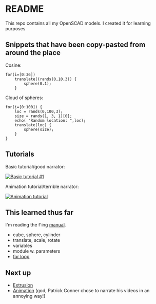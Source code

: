 # README

This repo contains all my OpenSCAD models. I created it for learning purposes

## Snippets that have been copy-pasted from around the place

Cosine:

```
for(i=[0:36])
    translate((rands(0,10,3)) {
        sphere(0.1);
    }
```

Cloud of spheres:

```
for(i=[0:100]) {
    loc = rands(0,100,3);
    size = rands(1, 3, 1)[0];
    echo( "Random location: ",loc);
    translate(loc) {
        sphere(size);
    }
}
```

## Tutorials

Basic tutorial/good narrator:

[![Basic tutorial #1](http://img.youtube.com/vi/eq5ObNeiAUw/0.jpg)](http://www.youtube.com/watch?v=eq5ObNeiAUw)

Animation tutorial/terrible narrator:

[![Animation tutorial](http://img.youtube.com/vi/yDHRaSAYLNw/0.jpg)](http://www.youtube.com/watch?v=yDHRaSAYLNw)

## This learned thus far

I'm reading the f'ing [manual](https://en.wikibooks.org/wiki/OpenSCAD_User_Manual/The_OpenSCAD_Language).

* cube, sphere, cylinder
* translate, scale, rotate
* variables
* module w. parameters
* [for loop](https://en.wikibooks.org/wiki/OpenSCAD_User_Manual/The_OpenSCAD_Language#For_Loop)

## Next up

* [Extrusion](https://en.wikibooks.org/wiki/OpenSCAD_User_Manual/The_OpenSCAD_Language#2D_to_3D_Extrusion)
* [Animation](https://www.youtube.com/watch?v=yDHRaSAYLNw) (god, Patrick Conner chose to narrate his videos in an annoying way!)
